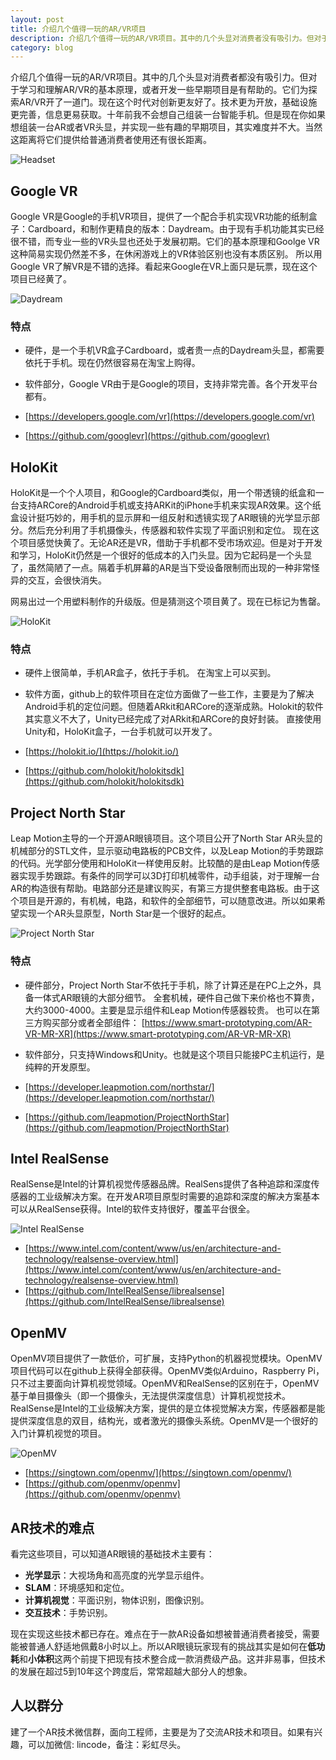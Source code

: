 ```yaml
---
layout: post
title: 介绍几个值得一玩的AR/VR项目
description: 介绍几个值得一玩的AR/VR项目。其中的几个头显对消费者没有吸引力。但对于学习和理解AR/VR的基本原理，或者开发一些早期项目是有帮助的。它们为探索AR/VR开了一道门。现在这个时代对创新更友好了。技术更为开放，基础设施更完善，信息更易获取。十年前我不会想自己组装一台智能手机。但是现在你如果想组装一台AR或者VR头显，并实现一些有趣的早期项目，其实难度并不大。当然这距离将它们提供给普通消费者使用还有很长距离。
category: blog
---
```


介绍几个值得一玩的AR/VR项目。其中的几个头显对消费者都没有吸引力。但对于学习和理解AR/VR的基本原理，或者开发一些早期项目是有帮助的。它们为探索AR/VR开了一道门。现在这个时代对创新更友好了。技术更为开放，基础设施更完善，信息更易获取。十年前我不会想自己组装一台智能手机。但是现在你如果想组装一台AR或者VR头显，并实现一些有趣的早期项目，其实难度并不大。当然这距离将它们提供给普通消费者使用还有很长距离。

![Headset](/images/blog/ARVR/Headset.jpg)

## Google VR 
Google VR是Google的手机VR项目，提供了一个配合手机实现VR功能的纸制盒子：Cardboard，和制作更精良的版本：Daydream。由于现有手机功能其实已经很不错，而专业一些的VR头显也还处于发展初期。它们的基本原理和Goolge VR这种简易实现仍然差不多，在休闲游戏上的VR体验区别也没有本质区别。 所以用Google VR了解VR是不错的选择。看起来Google在VR上面只是玩票，现在这个项目已经黄了。

![Daydream](/images/blog/ARVR/Daydream.jpg)

### 特点 
* 硬件，是一个手机VR盒子Cardboard，或者贵一点的Daydream头显，都需要依托于手机。现在仍然很容易在淘宝上购得。 
* 软件部分，Google VR由于是Google的项目，支持非常完善。各个开发平台都有。 

* [https://developers.google.com/vr](https://developers.google.com/vr) 
* [https://github.com/googlevr](https://github.com/googlevr) 

## HoloKit 
HoloKit是一个个人项目，和Google的Cardboard类似，用一个带透镜的纸盒和一台支持ARCore的Android手机或支持ARKit的iPhone手机来实现AR效果。这个纸盒设计挺巧妙的，用手机的显示屏和一组反射和透镜实现了AR眼镜的光学显示部分。然后充分利用了手机摄像头，传感器和软件实现了平面识别和定位。 现在这个项目感觉快黄了。无论AR还是VR，借助于手机都不受市场欢迎。但是对于开发和学习，HoloKit仍然是一个很好的低成本的入门头显。因为它起码是一个头显了，虽然简陋了一点。隔着手机屏幕的AR是当下受设备限制而出现的一种非常怪异的交互，会很快消失。

网易出过一个用塑料制作的升级版。但是猜测这个项目黄了。现在已标记为售罄。 

![HoloKit](/images/blog/ARVR/Holokit.jpg)

### 特点 
* 硬件上很简单，手机AR盒子，依托于手机。 在淘宝上可以买到。
* 软件方面，github上的软件项目在定位方面做了一些工作，主要是为了解决Android手机的定位问题。但随着ARkit和ARCore的逐渐成熟。Holokit的软件其实意义不大了，Unity已经完成了对ARkit和ARCore的良好封装。 直接使用Unity和，HoloKit盒子，一台手机就可以开发了。

* [https://holokit.io/](https://holokit.io/) 
* [https://github.com/holokit/holokitsdk](https://github.com/holokit/holokitsdk) 


## Project North Star
Leap Motion主导的一个开源AR眼镜项目。这个项目公开了North Star AR头显的机械部分的STL文件，显示驱动电路板的PCB文件，以及Leap Motion的手势跟踪的代码。光学部分使用和HoloKit一样使用反射。比较酷的是由Leap Motion传感器实现手势跟踪。有条件的同学可以3D打印机械零件，动手组装，对于理解一台AR的构造很有帮助。电路部分还是建议购买，有第三方提供整套电路板。由于这个项目是开源的，有机械，电路，和软件的全部细节，可以随意改进。所以如果希望实现一个AR头显原型，North Star是一个很好的起点。

![Project North Star](/images/blog/ARVR/PolarisAR.jpg)

### 特点 
* 硬件部分，Project North Star不依托于手机，除了计算还是在PC上之外，具备一体式AR眼镜的大部分细节。 全套机械，硬件自己做下来价格也不算贵，大约3000-4000。主要是显示组件和Leap Motion传感器较贵。 也可以在第三方购买部分或者全部组件： [https://www.smart-prototyping.com/AR-VR-MR-XR](https://www.smart-prototyping.com/AR-VR-MR-XR)  
* 软件部分，只支持Windows和Unity。也就是这个项目只能接PC主机运行，是纯粹的开发原型。

* [https://developer.leapmotion.com/northstar/](https://developer.leapmotion.com/northstar/) 
* [https://github.com/leapmotion/ProjectNorthStar](https://github.com/leapmotion/ProjectNorthStar) 

## Intel RealSense 
RealSense是Intel的计算机视觉传感器品牌。RealSens提供了各种追踪和深度传感器的工业级解决方案。在开发AR项目原型时需要的追踪和深度的解决方案基本可以从RealSense获得。Intel的软件支持很好，覆盖平台很全。 

![Intel RealSense](/images/blog/ARVR/Realsense.jpg)

* [https://www.intel.com/content/www/us/en/architecture-and-technology/realsense-overview.html](https://www.intel.com/content/www/us/en/architecture-and-technology/realsense-overview.html) 
* [https://github.com/IntelRealSense/librealsense](https://github.com/IntelRealSense/librealsense) 

## OpenMV
OpenMV项目提供了一款低价，可扩展，支持Python的机器视觉模块。OpenMV项目代码可以在github上获得全部获得。OpenMV类似Arduino，Raspberry Pi，只不过主要面向计算机视觉领域。OpenMV和RealSense的区别在于，OpenMV基于单目摄像头（即一个摄像头，无法提供深度信息）计算机视觉技术。RealSense是Intel的工业级解决方案，提供的是立体视觉解决方案，传感器都是能提供深度信息的双目，结构光，或者激光的摄像头系统。OpenMV是一个很好的入门计算机视觉的项目。

![OpenMV](/images/blog/ARVR/OpenMV.jpg)

* [https://singtown.com/openmv/](https://singtown.com/openmv/)
* [https://github.com/openmv/openmv](https://github.com/openmv/openmv)

## AR技术的难点 
看完这些项目，可以知道AR眼镜的基础技术主要有：

* **光学显示**：大视场角和高亮度的光学显示组件。
* **SLAM**：环境感知和定位。
* **计算机视觉**：平面识别，物体识别，图像识别。
* **交互技术**：手势识别。

现在实现这些技术都已存在。难点在于一款AR设备如想被普通消费者接受，需要能被普通人舒适地佩戴8小时以上。所以AR眼镜玩家现有的挑战其实是如何在**低功耗**和**小体积**这两个前提下把现有技术整合成一款消费级产品。这并非易事，但技术的发展在超过5到10年这个跨度后，常常超越大部分人的想象。

## 人以群分
建了一个AR技术微信群，面向工程师，主要是为了交流AR技术和项目。如果有兴趣，可以加微信: lincode，备注：彩虹尽头。